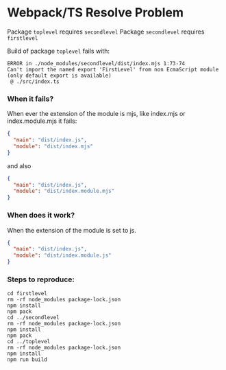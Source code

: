 # Webpack/TS Resolve Problem

Package `toplevel` requires `secondlevel`
Package `secondlevel` requires `firstlevel`

Build of package `toplevel` fails with:

```text
ERROR in ./node_modules/secondlevel/dist/index.mjs 1:73-74
Can't import the named export 'FirstLevel' from non EcmaScript module (only default export is available)
 @ ./src/index.ts
```

### When it fails?

When ever the extension of the module is mjs, like index.mjs or index.module.mjs it fails:

```json
{
  "main": "dist/index.js",
  "module": "dist/index.mjs"
}
```
and also
```json
{
  "main": "dist/index.js",
  "module": "dist/index.module.mjs"
}
```

### When does it work?

When the extension of the module is set to js.

```json
{
  "main": "dist/index.js",
  "module": "dist/index.module.js"
}
```

### Steps to reproduce:

```shell script
cd firstlevel
rm -rf node_modules package-lock.json
npm install
npm pack
cd ../secondlevel
rm -rf node_modules package-lock.json
npm install
npm pack
cd ../toplevel
rm -rf node_modules package-lock.json
npm install
npm run build
```


